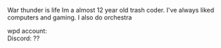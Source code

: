 War thunder is life
Im a almost 12 year old trash coder. I've always liked computers and gaming. I also do orchestra

wpd account: <br>
Discord: ?? <br>
